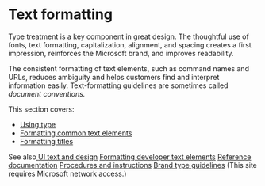 # Text formatting

Type treatment is a key component in great design. The
thoughtful use of fonts, text formatting, capitalization,
alignment, and spacing creates a first impression, reinforces the
Microsoft brand, and improves readability.

The
consistent formatting of text elements, such as command names and
URLs, reduces ambiguity and helps customers find and
interpret information easily. Text-formatting guidelines
are sometimes called *document conventions.*

This section covers:

  - [Using type](/style-guide/text-formatting/using-type/)
  - [Formatting common text elements](/style-guide/text-formatting/formatting-common-text-elements)
  - [Formatting titles](/style-guide/text-formatting/formatting-titles)

See also[
](/style-guide/ui-text-content-design)[UI text and design](/style-guide/ui-text-content-design)
[Formatting developer text elements](/style-guide/developer-content/formatting-developer-text-elements)
[Reference documentation](/style-guide/developer-content/reference-documentation)
[Procedures and instructions](/style-guide/procedures-instructions/)
[](https://microsoft.sharepoint.com/teams/BrandCentral/Guidelines/Microsoft_Brand_Guidelines_Oct2014.pdf)[Brand type guidelines](https://microsoft.sharepoint.com/teams/BrandCentral/Pages/The-Microsoft-brand-Core-elements-Type.aspx) (This site requires Microsoft network access.)
